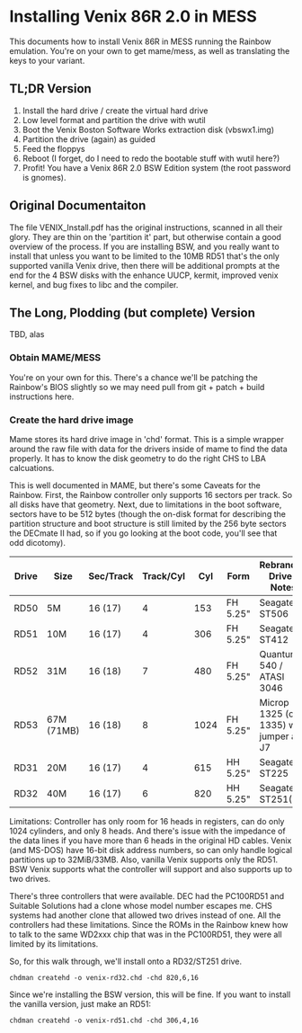 # Installing Venix 86R 2.0 in MESS

This documents how to install Venix 86R in MESS running the Rainbow
emulation. You're on your own to get mame/mess, as well as translating
the keys to your variant.

## TL;DR Version

1. Install the hard drive / create the virtual hard drive
1. Low level format and partition the drive with wutil
1. Boot the Venix Boston Software Works extraction disk (vbswx1.img)
1. Partition the drive (again) as guided
1. Feed the floppys
1. Reboot (I forget, do I need to redo the bootable stuff with wutil here?)
1. Profit! You have a Venix 86R 2.0 BSW Edition system (the root password is gnomes).

## Original Documentaiton

The file VENIX_Install.pdf has the original instructions, scanned in
all their glory.  They are thin on the 'partition it' part, but
otherwise contain a good overview of the process. If you are
installing BSW, and you really want to install that unless you want to
be limited to the 10MB RD51 that's the only supported vanilla Venix
drive, then there will be additional prompts at the end for the 4 BSW
disks with the enhance UUCP, kermit, improved venix kernel, and bug
fixes to libc and the compiler.

## The Long, Plodding (but complete) Version

TBD, alas

### Obtain MAME/MESS

You're on your own for this. There's a chance we'll be patching the
Rainbow's BIOS slightly so we may need pull from git + patch + build
instructions here.

### Create the hard drive image

Mame stores its hard drive image in 'chd' format. This is a simple
wrapper around the raw file with data for the drivers inside of mame
to find the data properly. It has to know the disk geometry to do the
right CHS to LBA calcuations.

This is well documented in MAME, but there's some Caveats for the
Rainbow. First, the Rainbow controller only supports 16 sectors per
track. So all disks have that geometry. Next, due to limitations in
the boot software, sectors have to be 512 bytes (though the on-disk
format for describing the partition structure and boot structure is
still limited by the 256 byte sectors the DECmate II had, so if you go
looking at the boot code, you'll see that odd dicotomy).

Drive | Size | Sec/Track | Track/Cyl | Cyl | Form | Rebranded Drive / Notes
----- | ---- | --------- | --------- |---- | ---- | ----------------------
RD50 | 5M | 16 (17) | 4 | 153 | FH 5.25" | Seagate ST506
RD51 | 10M | 16 (17) | 4 | 306 | FH 5.25" | Seagate ST412
RD52 | 31M | 16 (18) | 7 | 480 | FH 5.25" | Quantum 540 / ATASI 3046
RD53 | 67M (71MB) | 16 (18) | 8 | 1024 | FH 5.25" | Microp 1325 (or 1335) w/ jumper at J7
RD31 | 20M | 16 (17) | 4 | 615 | HH 5.25" | Seagate ST225
RD32 | 40M | 16 (17) | 6 | 820 | HH 5.25" | Seagate ST251(-1)

Limitations: Controller has only room for 16 heads in registers, can
do only 1024 cylinders, and only 8 heads. And there's issue with the
impedance of the data lines if you have more than 6 heads in the
original HD cables. Venix (and MS-DOS) have 16-bit disk address
numbers, so can only handle logical partitions up to 32MiB/33MB. Also,
vanilla Venix supports only the RD51. BSW Venix supports what the
controller will support and also supports up to two drives.

There's three controllers that were available. DEC had the PC100RD51
and Suitable Solutions had a clone whose model number escapes me. CHS
systems had another clone that allowed two drives instead of one. All
the controllers had these limitations. Since the ROMs in the Rainbow
knew how to talk to the same WD2xxx chip that was in the PC100RD51,
they were all limited by its limitations.

So, for this walk through, we'll install onto a RD32/ST251 drive.
```
chdman createhd -o venix-rd32.chd -chd 820,6,16
```
Since we're installing the BSW version, this will be fine. If you want
to install the vanilla version, just make an RD51:
```
chdman createhd -o venix-rd51.chd -chd 306,4,16
```
